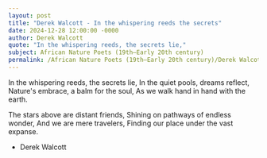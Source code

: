 ```yaml
---
layout: post
title: "Derek Walcott - In the whispering reeds the secrets"
date: 2024-12-28 12:00:00 -0000
author: Derek Walcott
quote: "In the whispering reeds, the secrets lie,"
subject: African Nature Poets (19th–Early 20th century)
permalink: /African Nature Poets (19th–Early 20th century)/Derek Walcott/Derek Walcott - In the whispering reeds the secrets
---
```


In the whispering reeds, the secrets lie,
In the quiet pools, dreams reflect,
Nature's embrace, a balm for the soul,
As we walk hand in hand with the earth.
 
 The stars above are distant friends,
Shining on pathways of endless wonder,
And we are mere travelers,
Finding our place under the vast expanse.


- Derek Walcott
